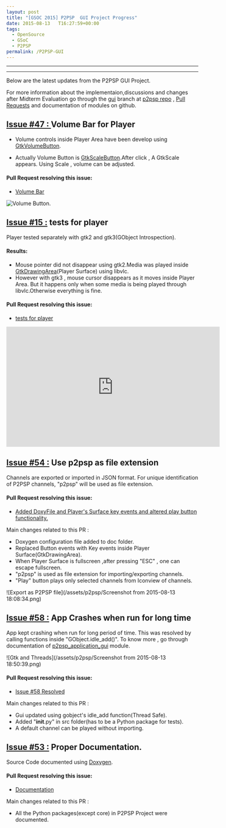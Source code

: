 ```yaml
---
layout: post
title: "[GSOC 2015] P2PSP  GUI Project Progress"
date: 2015-08-13   T16:27:59+00:00
tags:
  - OpenSource
  - GSoC
  - P2PSP
permalink: /P2PSP-GUI
---
```

************************
************************

Below are the latest updates from the P2PSP GUI Project.

For more information about the implementaion,discussions and changes after Midterm Evaluation go through the [gui](https://github.com/P2PSP/p2psp/tree/gui) branch at [p2psp repo](https://github.com/P2PSP/p2psp) ,  [Pull Requests](https://github.com/P2PSP/p2psp/pulls?q=is%3Apr+is%3Aclosed) and documentation of modules on github.

<!-- excerpt -->

## [Issue #47 : ](https://github.com/P2PSP/p2psp/issues/47) Volume Bar for Player

* Volume controls inside Player Area have been develop using [GtkVolumeButton](https://developer.gnome.org/gtk3/stable/GtkVolumeButton.html).

* Actually Volume Button is [GtkScaleButton](https://developer.gnome.org/gtk3/3.5/GtkScaleButton.html).After click , A GtkScale appears. Using Scale , volume can be adjusted.

#### Pull Request resolving this issue:

* [Volume Bar](https://github.com/P2PSP/p2psp/pull/50)

![Volume Button](https://cloud.githubusercontent.com/assets/7295721/8667051/83ceee5a-2a17-11e5-9676-0bb5064ff0a0.png).

## [Issue #15 :](https://github.com/P2PSP/p2psp/issues/15) tests for player

Player tested separately with gtk2 and gtk3(GObject Introspection).

#### Results:
* Mouse pointer did not disappear using gtk2.Media was played inside [GtkDrawingArea](https://developer.gnome.org/gtk3/stable/GtkDrawingArea.html)(Player Surface) using libvlc.
* However with gtk3 , mouse cursor disappears as it moves inside Player Area. But it happens only when some media is being played through libvlc.Otherwise everything is fine.

#### Pull Request resolving this issue:

* [tests for player](https://github.com/P2PSP/p2psp/pull/55)

<iframe width="560" height="315" src="https://www.youtube.com/embed/GDWnwQTbrJI" frameborder="0" allowfullscreen></iframe>

## [Issue #54 :](https://github.com/P2PSP/p2psp/issues/54) Use p2psp as file extension

Channels are exported or imported in JSON format. For unique identification of P2PSP channels, "p2psp" will be used as file extension.

#### Pull Request resolving this issue:

* [Added DoxyFile and Player's Surface key events and altered play button functionality.](https://github.com/P2PSP/p2psp/pull/56)

Main changes related to this PR :

* Doxygen configuration file added to doc folder.
* Replaced Button events with Key events inside Player Surface(GtkDrawingArea).
* When Player Surface is fullscreen ,after  pressing "ESC" , one can escape fullscreen.
* "p2psp" is used as file extension for importing/exporting channels.
* "Play" button plays only selected channels from Iconview of channels.

![Export as P2PSP file](/assets/p2psp/Screenshot from 2015-08-13 18:08:34.png)

## [Issue #58 :](https://github.com/P2PSP/p2psp/issues/58) App Crashes when run for long time

App kept crashing when run for long period of time.
This was resolved by calling functions inside "GObject.idle_add()".
To know more , go through documentation of [p2psp_application_gui](https://github.com/P2PSP/p2psp/blob/gui/src/p2psp_application_gui.py) module.

![Gtk and Threads](/assets/p2psp/Screenshot from 2015-08-13 18:50:39.png)

#### Pull Request resolving this issue:

* [Issue #58 Resolved](https://github.com/P2PSP/p2psp/pull/61)

Main changes related to this PR :

* Gui updated using gobject's idle_add function(Thread Safe).
* Added "__init__.py" in src folder(has to be a Python package for tests).
* A default channel can be played without importing.

## [Issue #53 :](https://github.com/P2PSP/p2psp/issues/53) Proper Documentation.

Source Code documented using [Doxygen](http://www.doxygen.org/).

#### Pull Request resolving this issue:

* [Documentation](https://github.com/P2PSP/p2psp/pull/63)

Main changes related to this PR :

* All the Python packages(except core) in P2PSP Project were documented.


